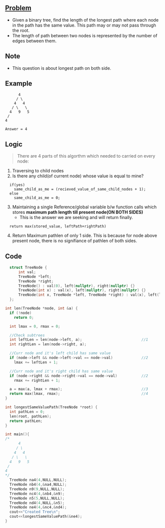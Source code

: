 ## [Problem](https://leetcode.com/problems/longest-univalue-path/)
- Given a binary tree, find the length of the longest path where each node in the path has the same value. This path may or may not pass through the root.
- The length of path between two nodes is represented by the number of edges between them.

## Note
- This question is about longest path on both side.

## Example
```
      4
     / \
    4   4
   / \   \
  4   9   5
 /
4

Answer = 4
```

## Logic
> There are 4 parts of this algorthm which needed to carried on every node:
1. Traversing to child nodes
2. Is there any child(of current node) whose value is equal to mine?
```
  if(yes)
    same_child_as_me = (recieved_value_of_same_child_nodes + 1);
  else
    same_child_as_me = 0;
```
3. Maintaining a single Reference/global variable b/w function calls which stores **maximum path length till present node(ON BOTH SIDES)**
   - This is the answer we are seeking and will return finally.
```
  return max(stored_value, leftPath+rightPath)
```
4. Return Maximum pathlen of only 1 side. This is because for node above present node, there is no signifiance of pathlen of both sides.
  
  
## Code
```c++
  struct TreeNode {
      int val;
      TreeNode *left;
      TreeNode *right;
      TreeNode() : val(0), left(nullptr), right(nullptr) {}
      TreeNode(int x) : val(x), left(nullptr), right(nullptr) {}
      TreeNode(int x, TreeNode *left, TreeNode *right) : val(x), left(left), right(right) {}
  };

int len(TreeNode *node, int &a) {
  if (!node)
    return 0;

  int lmax = 0, rmax = 0;

  //Check subtrees
  int leftLen = len(node->left, a);                           //1
  int rightLen = len(node->right, a);

  //Curr node and it's left child has same value
  if (node->left && node->left->val == node->val)             //2
    lmax += leftLen + 1;

  //Curr node and it's right child has same value
  if (node->right && node->right->val == node->val)           //2
    rmax += rightLen + 1;

  a = max(a, lmax + rmax);                                    //3
  return max(lmax, rmax);                                     //4
}

int longestSameValuePath(TreeNode *root) {
  int pathLen = 0;
  len(root, pathLen);
  return pathLen;
}

int main(){
/*
      4
     / \
    4   4
   / \   \
  4   9   5
 /
4
*/
  TreeNode na4(4,NULL,NULL);
  TreeNode nb4(4,&na4,NULL);
  TreeNode n9(9,NULL,NULL);
  TreeNode nc4(4,&nb4,&n9);
  TreeNode n5(5,NULL,NULL);
  TreeNode nd4(4,NULL,&n5);
  TreeNode ne4(4,&nc4,&nd4);
  cout<<"Created Tree\n";
  cout<<longestSameValuePath(&ne4);
}
```
